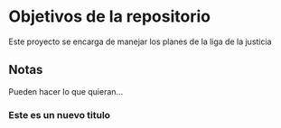 # Objetivos de la repositorio

Este proyecto se encarga de manejar los planes de la liga de la justicia


## Notas
Pueden hacer lo que quieran...

### Este es un nuevo titulo
